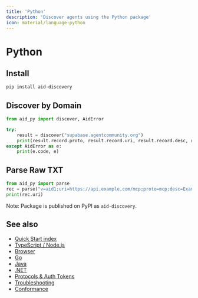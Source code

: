 ```yaml
---
title: 'Python'
description: 'Discover agents using the Python package'
icon: material/language-python
---
```


# Python

## Install

```bash
pip install aid-discovery
```

## Discover by Domain

```python
from aid_py import discover, AidError

try:
    result = discover("supabase.agentcommunity.org")
    print(result.record.proto, result.record.uri, result.record.desc, result.ttl)
except AidError as e:
    print(e.code, e)
```

## Parse Raw TXT

```python
from aid_py import parse
rec = parse("v=aid1;uri=https://api.example.com/mcp;proto=mcp;desc=Example")
print(rec.uri)
```

Note: Package is published on PyPI as `aid-discovery`.

## See also

- [Quick Start index](./index.md)
- [TypeScript / Node.js](./quickstart_ts.md)
- [Browser](./quickstart_browser.md)
- [Go](./quickstart_go.md)
- [Java](./quickstart_java.md)
- [.NET](./quickstart_dotnet.md)
- [Protocols & Auth Tokens](../protocols.md)
- [Troubleshooting](../troubleshooting.md)
- [Conformance](../conformance.md)


